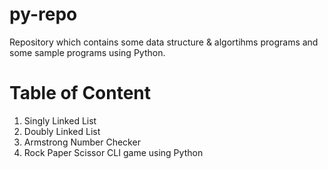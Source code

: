 # py-repo
Repository which contains some data structure & algortihms programs and some sample programs using Python.

# Table of Content
1. Singly Linked List
2. Doubly Linked List
3. Armstrong Number Checker
4. Rock Paper Scissor CLI game using Python
